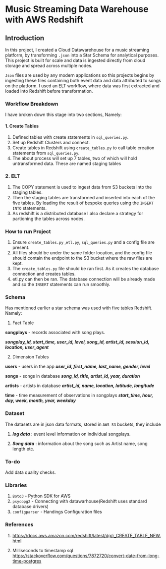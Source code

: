 # Music Streaming Data Warehouse with AWS Redshift

## Introduction

In this project, I created a Cloud Datawarehouse for a music streaming platform, by transforming `.json` into a Star Schema for analytical purposes. This project is built for scale and data is ingested directly from cloud storage and spread across multiple nodes. 

`Json` files are used by any modern applications so this projects begins by ingesting these files containing both event data and data attributed to songs on the platform. I used an ELT workflow, where data was first extracted and loaded into Redshift before transformation. 



### Workflow Breakdown

I have broken down this stage into two sections, Namely:

#### 1. Create Tables

1. Defined tables with create statements in `sql_queries.py`.
2. Set up Redshift Clusters and connect.
3. Create tables in Redshift using `create_tables.py` to call table creation statements from `sql_queries.py`.
4. The about process will set up 7 tables, two of which will hold untransformed data. These are named staging tables

### 2. ELT

1. The COPY statement is used to ingest data from S3 buckets into the staging tables.
2. Then the staging tables are transformed and inserted into each of the five tables. By loading the result of bespoke queries using the `INSERT INTO` statements.
3. As redshift is a distributed database I also declare a strategy for partioning the tables across nodes.




### How to run Project

1. Ensure `create_tables.py` ,`etl.py`, `sql_queries.py` and a config file are present. 
2. All files should be under the same folder location, and the config file should contain the endpoint to the S3 bucket where the raw files are kept.
3. The `create_tables.py` file should be ran first. As it creates the database connection and creates tables.
5. etl.py can then be ran. The database connection will be already made and so the `INSERT` statements can run smoothly.



### Schema

Has mentioned earlier a star schema was used with five tables Redshift. Namely:

1. Fact Table

**songplays** - records associated with song plays.

***songplay_id, start_time, user_id, level, song_id, artist_id, session_id, location, user_agent***

2. Dimension Tables

**users** - users in the app
***user_id, first_name, last_name, gender, level***

**songs** - songs in database
***song_id, title, artist_id, year, duration***

**artists** - artists in database
***artist_id, name, location, latitude, longitude***

**time** - time measurement of observations in songplays
***start_time, hour, day, week, month, year, weekday***


### Dataset
The datasets are in json data formats, stored in `AWS S3` buckets, they include

1. ***log data*** : event level information on individual songplays.

2. ***Song data*** : information about the song such as Artist name, song length etc.


### To-do

Add data quality checks.

### Libraries

1. `Boto3` - Python SDK for AWS
2. `psycopg2` - Connecting with datawarhouse(Redshift uses standard database drivers)
3. `configparser` - Handings Configuration files

### References

1. https://docs.aws.amazon.com/redshift/latest/dg/r_CREATE_TABLE_NEW.html

2. Milliseconds to timestamp sql
https://stackoverflow.com/questions/7872720/convert-date-from-long-time-postgres